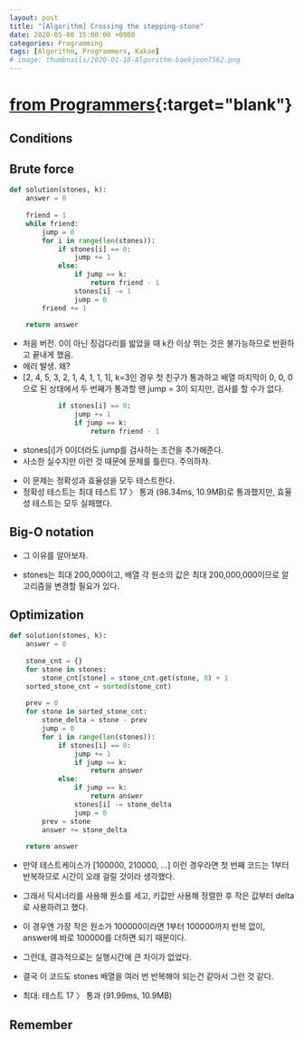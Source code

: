 ```yaml
---
layout: post
title: "[Algorithm] Crossing the stepping-stone"
date: 2020-05-08 15:00:00 +0900
categories: Programming
tags: [Algorithm, Programmers, Kakao]
# image: thumbnails/2020-01-18-Algorithm-baekjoon7562.png
---
```


# [from Programmers](https://programmers.co.kr/learn/courses/30/lessons/64062?language=python3){:target="blank"}

## Conditions


## Brute force

```python
def solution(stones, k):
    answer = 0
    
    friend = 1
    while friend:
        jump = 0
        for i in range(len(stones)):
            if stones[i] == 0:
                jump += 1
            else:
                if jump == k:
                    return friend - 1    
                stones[i] -= 1
                jump = 0
        friend += 1
        
    return answer
```

- 처음 버전. 0이 아닌 징검다리를 밟았을 때 k칸 이상 뛰는 것은 불가능하므로 반환하고 끝내게 했음.
- 에러 발생. 왜?
- [2, 4, 5, 3, 2, 1, 4, 1, 1, 1], k=3인 경우 첫 친구가 통과하고 배열 마지막이 0, 0, 0으로 된 상태에서 두 번째가 통과할 땐 jump = 3이 되지만, 검사를 할 수가 없다.

```python
            if stones[i] == 0:
                jump += 1
                if jump == k:
                    return friend - 1
```

- stones[i]가 0이더라도 jump를 검사하는 조건을 추가해준다.
- 사소한 실수지만 이런 것 때문에 문제를 틀린다. 주의하자.

<!-- 전체코드 -->
<!-- ```python
def solution(stones, k):
    answer = 0
    
    friend = 1
    while friend:
        jump = 0
        for i in range(len(stones)):
            if stones[i] == 0:
                jump += 1
                if jump == k:
                    return friend - 1
            else:
                if jump == k:
                    return friend - 1    
                stones[i] -= 1
                jump = 0
        friend += 1
        
    return answer
``` -->

- 이 문제는 정확성과 효율성을 모두 테스트한다.
- 정확성 테스트는 최대 테스트 17 〉	통과 (98.34ms, 10.9MB)로 통과했지만, 효율성 테스트는 모두 실패했다.

## Big-O notation

- 그 이유를 알아보자.

- stones는 최대 200,000이고, 배열 각 원소의 값은 최대 200,000,000이므로 알고리즘을 변경할 필요가 있다.


## Optimization

```python
def solution(stones, k):
    answer = 0
    
    stone_cnt = {}
    for stone in stones:
        stone_cnt[stone] = stone_cnt.get(stone, 0) + 1
    sorted_stone_cnt = sorted(stone_cnt)
    
    prev = 0
    for stone in sorted_stone_cnt:
        stone_delta = stone - prev
        jump = 0
        for i in range(len(stones)):
            if stones[i] == 0:
                jump += 1
                if jump == k:
                    return answer
            else:
                if jump == k:
                    return answer
                stones[i] -= stone_delta
                jump = 0
        prev = stone
        answer += stone_delta
    
    return answer
```

- 만약 테스트케이스가 [100000, 210000, ...] 이런 경우라면 첫 번째 코드는 1부터 반복하므로 시간이 오래 걸릴 것이라 생각했다.
- 그래서 딕셔너리를 사용해 원소를 세고, 키값만 사용해 정렬한 후 작은 값부터 delta로 사용하려고 했다.
- 이 경우엔 가장 작은 원소가 100000이라면 1부터 100000까지 반복 없이, answer에 바로 100000를 더하면 되기 때문이다.
- 그런데, 결과적으로는 실행시간에 큰 차이가 없었다.
- 결국 이 코드도 stones 배열을 여러 번 반복해야 되는건 같아서 그런 것 같다.

- 최대: 테스트 17 〉	통과 (91.99ms, 10.9MB)

## Remember
